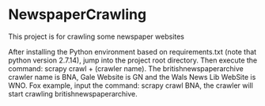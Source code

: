 # NewspaperCrawling
This project is for crawling some newspaper websites

After installing the Python environment based on requirements.txt (note that python version 2.7.14), jump into 
the project root directory.
Then execute the command:  scrapy crawl + (crawler name). 
The britishnewspaperarchive crawler name is BNA, Gale Website is GN and the Wals News Lib WebSite is WNO.
Fox example, input the command: scrapy crawl BNA, the crawler will start crawling britishnewspaperarchive.
